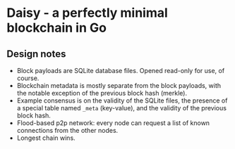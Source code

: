 # Daisy - a perfectly minimal blockchain in Go

## Design notes

* Block payloads are SQLite database files. Opened read-only for use, of course.
* Blockchain metadata is mostly separate from the block payloads, with the notable exception of the previous block hash (merkle).
* Example consensus is on the validity of the SQLite files, the presence of a special table named `_meta` (key-value), and the validity of the previous block hash.
* Flood-based p2p network: every node can request a list of known connections from the other nodes.
* Longest chain wins.

